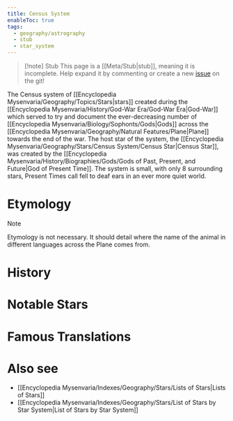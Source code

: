```yaml
---
title: Census System
enableToc: true
tags:
  - geography/astrography
  - stub
  - star_system
---
```


> [!note] Stub
> This page is a [[Meta/Stub|stub]], meaning it is incomplete. Help expand it by commenting or create a new [issue](https://github.com/RagtimeGal/quartz--encyclopedia-mysenvaria/issues/new/choose) on the git!


The Census [](Meta/Stubs.md)system of [[Encyclopedia Mysenvaria/Geography/Topics/Stars|stars]] created during the [[Encyclopedia Mysenvaria/History/God-War Era/God-War Era|God-War]] which served to try and document the ever-decreasing number of [[Encyclopedia Mysenvaria/Biology/Sophonts/Gods|Gods]] across the [[Encyclopedia Mysenvaria/Geography/Natural Features/Plane|Plane]] towards the end of the war. The host star of the system, the [[Encyclopedia Mysenvaria/Geography/Stars/Census System/Census Star|Census Star]], was created by the [[Encyclopedia Mysenvaria/History/Biographies/Gods/Gods of Past, Present, and Future|God of Present Time]]. The system is small, with only 8 surrounding stars, Present Times call fell to deaf ears in an ever more quiet world.
# Etymology

> [!note]
> Etymology is not necessary. It should detail where the name of the animal in different languages across the Plane comes from.
# History

# Notable Stars

# Famous Translations

# Also see
- [[Encyclopedia Mysenvaria/Indexes/Geography/Stars/Lists of Stars|Lists of Stars]]
- [[Encyclopedia Mysenvaria/Indexes/Geography/Stars/List of Stars by Star System|List of Stars by Star System]]
